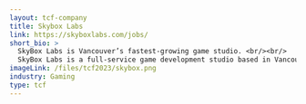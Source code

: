 ```yaml
---
layout: tcf-company
title: Skybox Labs
link: https://skyboxlabs.com/jobs/
short_bio: >
  SkyBox Labs is Vancouver’s fastest-growing game studio. <br/><br/>
  SkyBox Labs is a full-service game development studio based in Vancouver, BC, Canada. Founded in 2011, we’ve developed titles alongside some of the world’s top publishers including Xbox Game Studios, Wizards of the Coast, and Electronic Arts. The studio is currently co-developing Halo Infinite, working on projects in the Minecraft universe, supporting development of Magic: The Gathering Arena, and supporting development of Fallout 76. 
imageLink: /files/tcf2023/skybox.png
industry: Gaming
type: tcf
---
```

